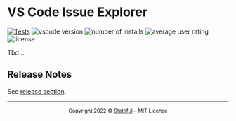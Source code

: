VS Code Issue Explorer
======================

[![Tests](https://github.com/stateful/vscode-issue-explorer/actions/workflows/test.yaml/badge.svg)](https://github.com/stateful/vscode-issue-explorer/actions/workflows/test.yaml)
![vscode version](https://vsmarketplacebadge.apphb.com/version/stateful.awesome-ux.svg)
![number of installs](https://vsmarketplacebadge.apphb.com/installs/stateful.awesome-ux.svg)
![average user rating](https://vsmarketplacebadge.apphb.com/rating/stateful.awesome-ux.svg)
![license](https://img.shields.io/github/license/stateful/vscode-issue-explorer.svg)

Tbd...

## Release Notes

See [release section](https://github.com/stateful/vscode-issue-explorer/releases).

---

<p align="center"><small>Copyright 2022 © <a href="http://stateful.com/">Stateful</a> – MIT License</small></p>
